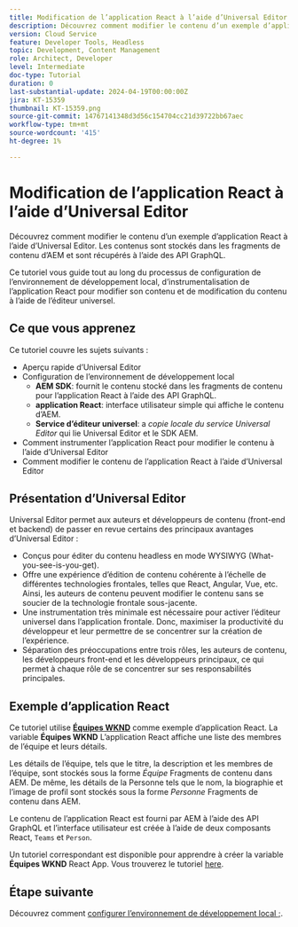 ```yaml
---
title: Modification de l’application React à l’aide d’Universal Editor
description: Découvrez comment modifier le contenu d’un exemple d’application React à l’aide d’Universal Editor.
version: Cloud Service
feature: Developer Tools, Headless
topic: Development, Content Management
role: Architect, Developer
level: Intermediate
doc-type: Tutorial
duration: 0
last-substantial-update: 2024-04-19T00:00:00Z
jira: KT-15359
thumbnail: KT-15359.png
source-git-commit: 14767141348d3d56c154704cc21d39722bb67aec
workflow-type: tm+mt
source-wordcount: '415'
ht-degree: 1%

---
```



# Modification de l’application React à l’aide d’Universal Editor

Découvrez comment modifier le contenu d’un exemple d’application React à l’aide d’Universal Editor. Les contenus sont stockés dans les fragments de contenu d’AEM et sont récupérés à l’aide des API GraphQL.

Ce tutoriel vous guide tout au long du processus de configuration de l’environnement de développement local, d’instrumentalisation de l’application React pour modifier son contenu et de modification du contenu à l’aide de l’éditeur universel.

## Ce que vous apprenez

Ce tutoriel couvre les sujets suivants :

- Aperçu rapide d’Universal Editor
- Configuration de l’environnement de développement local
   - **AEM SDK**: fournit le contenu stocké dans les fragments de contenu pour l’application React à l’aide des API GraphQL.
   - **application React**: interface utilisateur simple qui affiche le contenu d’AEM.
   - **Service d’éditeur universel**: a _copie locale du service Universal Editor_ qui lie Universal Editor et le SDK AEM.
- Comment instrumenter l’application React pour modifier le contenu à l’aide d’Universal Editor
- Comment modifier le contenu de l’application React à l’aide d’Universal Editor


## Présentation d’Universal Editor

Universal Editor permet aux auteurs et développeurs de contenu (front-end et backend) de passer en revue certains des principaux avantages d’Universal Editor :

- Conçus pour éditer du contenu headless en mode WYSIWYG (What-you-see-is-you-get).
- Offre une expérience d’édition de contenu cohérente à l’échelle de différentes technologies frontales, telles que React, Angular, Vue, etc. Ainsi, les auteurs de contenu peuvent modifier le contenu sans se soucier de la technologie frontale sous-jacente.
- Une instrumentation très minimale est nécessaire pour activer l’éditeur universel dans l’application frontale. Donc, maximiser la productivité du développeur et leur permettre de se concentrer sur la création de l’expérience.
- Séparation des préoccupations entre trois rôles, les auteurs de contenu, les développeurs front-end et les développeurs principaux, ce qui permet à chaque rôle de se concentrer sur ses responsabilités principales.


## Exemple d’application React

Ce tutoriel utilise [**Équipes WKND**](https://github.com/adobe/aem-guides-wknd-graphql/tree/main/basic-tutorial#react-app---basic-tutorial---teampersons) comme exemple d’application React. La variable **Équipes WKND** L’application React affiche une liste des membres de l’équipe et leurs détails.

Les détails de l’équipe, tels que le titre, la description et les membres de l’équipe, sont stockés sous la forme _Équipe_ Fragments de contenu dans AEM. De même, les détails de la Personne tels que le nom, la biographie et l’image de profil sont stockés sous la forme _Personne_ Fragments de contenu dans AEM.

Le contenu de l’application React est fourni par AEM à l’aide des API GraphQL et l’interface utilisateur est créée à l’aide de deux composants React, `Teams` et `Person`.

Un tutoriel correspondant est disponible pour apprendre à créer la variable **Équipes WKND** React App. Vous trouverez le tutoriel [here](https://experienceleague.adobe.com/en/docs/experience-manager-learn/getting-started-with-aem-headless/graphql/multi-step/overview).

## Étape suivante

Découvrez comment [configurer l’environnement de développement local ;](./local-development-setup.md).
